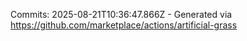 Commits: 2025-08-21T10:36:47.866Z - Generated via https://github.com/marketplace/actions/artificial-grass
<br>
